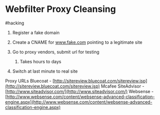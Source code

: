 # Webfilter Proxy Cleansing
#hacking

1. Register a fake domain
2. Create a CNAME for www.fake.com pointing to a legitimate site
3. Go to proxy vendors, submit url for testing

	1. Takes hours to days

4. Switch at last minute to real site

Proxy URLs
Bluecoat - [http://sitereview.bluecoat.com/sitereview.jsp](http://sitereview.bluecoat.com/sitereview.jsp)
Mcafee SiteAdvisor - [http://www.siteadvisor.com/](http://www.siteadvisor.com/)
Websense - [http://www.websense.com/content/websense-advanced-classification-engine.aspx](http://www.websense.com/content/websense-advanced-classification-engine.aspx)
